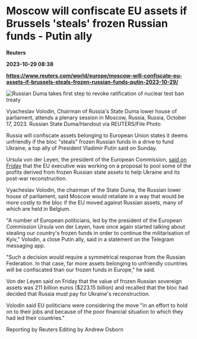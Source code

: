 # Moscow will confiscate EU assets if Brussels 'steals' frozen Russian funds - Putin ally
**Reuters**

**2023-10-29 08:38**

**https://www.reuters.com/world/europe/moscow-will-confiscate-eu-assets-if-brussels-steals-frozen-russian-funds-putin-2023-10-29/**

![Russian Duma takes first step to revoke ratification of nuclear test ban treaty](https://www.reuters.com/resizer/U6YT78prkBPacimCbPyrfhlaoF8=/1535x0/filters:quality(80)/cloudfront-us-east-2.images.arcpublishing.com/reuters/LFEK57HVIVOGVEMPVY5O45VX7U.jpg)

Vyacheslav Volodin, Chairman of Russia's State Duma lower house of parliament, attends a plenary session in Moscow, Russia, Russia, October 17, 2023. Russian State Duma/Handout via REUTERS/File Photo

Russia will confiscate assets belonging to European Union states it deems unfriendly if the bloc "steals" frozen Russian funds in a drive to fund Ukraine, a top ally of President Vladimir Putin said on Sunday.

Ursula von der Leyen, the president of the European Commission, [said on Friday](https://www.reuters.com/world/europe/eu-working-proposal-frozen-russian-assets-von-der-leyen-2023-10-27/) that the EU executive was working on a proposal to pool some of the profits derived from frozen Russian state assets to help Ukraine and its post-war reconstruction.

Vyacheslav Volodin, the chairman of the State Duma, the Russian lower house of parliament, said Moscow would retaliate in a way that would be more costly to the bloc if the EU moved against Russian assets, many of which are held in Belgium.

"A number of European politicians, led by the president of the European Commission Ursula von der Leyen, have once again started talking about stealing our country's frozen funds in order to continue the militarisation of Kyiv," Volodin, a close Putin ally, said in a statement on the Telegram messaging app.

"Such a decision would require a symmetrical response from the Russian Federation. In that case, far more assets belonging to unfriendly countries will be confiscated than our frozen funds in Europe," he said.

Von der Leyen said on Friday that the value of frozen Russian sovereign assets was 211 billion euros ($223.15 billion) and recalled that the bloc had decided that Russia must pay for Ukraine's reconstruction.

Volodin said EU politicians were considering the move "in an effort to hold on to their jobs and because of the poor financial situation to which they had led their countries."

Reporting by Reuters Editing by Andrew Osborn